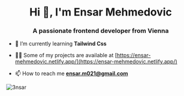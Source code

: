<h1 align="center">Hi 👋, I'm Ensar Mehmedovic</h1>

<h3 align="center">A passionate frontend developer from Vienna</h3>

- 🌱 I’m currently learning **Tailwind Css**

- 👨‍💻 Some of my projects are available at [https://ensar-mehmedovic.netlify.app/](https://ensar-mehmedovic.netlify.app/)
  
- 📫 How to reach me **ensar.m021@gmail.com**

<p><img align="center" src="https://github-readme-streak-stats.herokuapp.com/?user=3nsar&" alt="3nsar" /></p>
